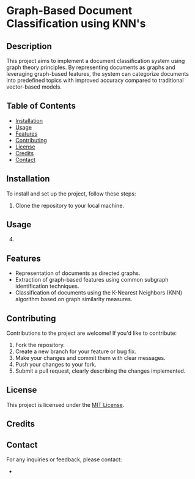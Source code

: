 # Graph-Based Document Classification using KNN's

## Description

This project aims to implement a document classification system using graph theory principles. By representing documents as graphs and leveraging graph-based features, the system can categorize documents into predefined topics with improved accuracy compared to traditional vector-based models.

## Table of Contents

- [Installation](#installation)
- [Usage](#usage)
- [Features](#features)
- [Contributing](#contributing)
- [License](#license)
- [Credits](#credits)
- [Contact](#contact)

## Installation

To install and set up the project, follow these steps:

1. Clone the repository to your local machine.

## Usage

4.

## Features

- Representation of documents as directed graphs.
- Extraction of graph-based features using common subgraph identification techniques.
- Classification of documents using the K-Nearest Neighbors (KNN) algorithm based on graph similarity measures.

## Contributing

Contributions to the project are welcome! If you'd like to contribute:

1. Fork the repository.
2. Create a new branch for your feature or bug fix.
3. Make your changes and commit them with clear messages.
4. Push your changes to your fork.
5. Submit a pull request, clearly describing the changes implemented.

## License

This project is licensed under the [MIT License](LICENSE).

## Credits

## Contact

For any inquiries or feedback, please contact:

- [Project Maintainer]: hoco1092@gmail.com
